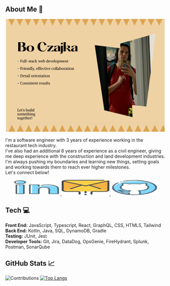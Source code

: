 ## About Me 👋

<p align="center" width="100%">
    <img src="./READMEimages/personalityCard.svg" width=500> 
    <p align="left" width="65%">
        I'm a software engineer with 3 years of experience working in the restaurant tech industry. <br/>  
        I've also had an additional 8 years of experience as a civil engineer, giving me deep experience with the construction and land development industries. <br/>
        I'm always pushing my boundaries and learning new things, setting goals and working towards them to reach ever higher milestones. <br/>
        Let's connect below! <br/>
    </p>
</p>

<p align="center" width="100%">
    <a href="https://www.linkedin.com/in/robert-czajka2">
          <img src="./READMEimages/linkedin_logo_icon.svg" alt="LinkedIn" width=150 height=50 > 
    </a>
    <a href=mailto:"robchike9290@gmail.com">
      <img src="./READMEimages/communication_email_letter_mail_message_icon.svg" alt="Gmail" width="150" height="50" />
    </a>
    <a href="https://github.com/robchike9290?tab=followers">
      <img src="./READMEimages/github_logo_icon.svg" alt="Follow Me on GitHub" width="150" height="50" />
    </a>
</p>

## Tech 💻

**Front End:** JavaScript, Typescript, React, GraphQL, CSS, HTML5, Tailwind <br />
**Back End:** Kotlin, Java, SQL, DynamoDB, Gradle <br />
**Testing:** JUnit, Jest <br />
**Developer Tools:** Git, Jira, DataDog, OpsGenie, FireHydrant, Splunk, Postman, SonarQube

## GitHub Stats 📈

![Contributions](https://github-readme-stats.vercel.app/api?username=Robchike9290&show_icons=true&theme=dracula&rank_icon=github)
[![Top Langs](https://github-readme-stats.vercel.app/api/top-langs/?username=Robchike9290&theme=dracula)](https://github.com/Robchike9290/github-readme-stats)